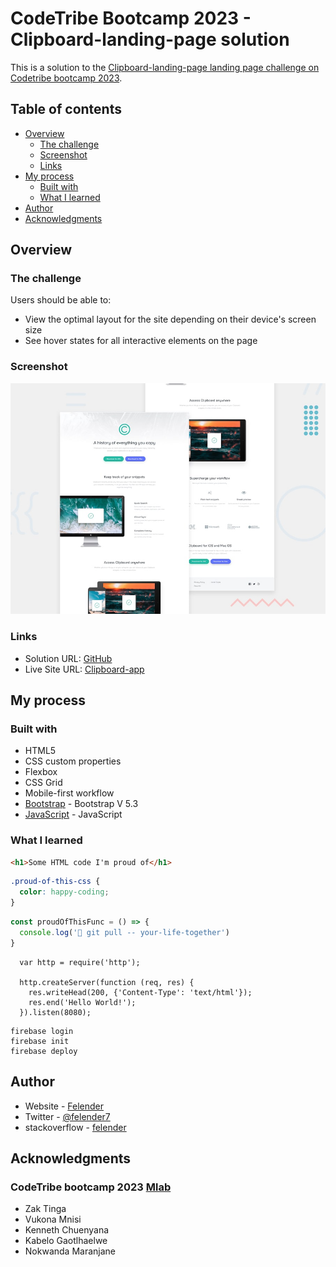 # CodeTribe Bootcamp 2023 - Clipboard-landing-page solution

This is a solution to the [Clipboard-landing-page landing page challenge on Codetribe bootcamp 2023](https://www.frontendmentor.io/challenges/clipboard-landing-page-5cc9bccd6c4c91111378ecb9).

## Table of contents

- [Overview](#overview)
  - [The challenge](#the-challenge)
  - [Screenshot](#screenshot)
  - [Links](#links)
- [My process](#my-process)
  - [Built with](#built-with)
  - [What I learned](#what-i-learned)
- [Author](#author)
- [Acknowledgments](#acknowledgments)


## Overview

### The challenge

Users should be able to:

- View the optimal layout for the site depending on their device's screen size
- See hover states for all interactive elements on the page

### Screenshot

![](./desktop-preview.jpg)



### Links

- Solution URL: [GitHub](https://github.com/felender7/Clipboard-landing-page)
- Live Site URL: [Clipboard-app](https://clipboard-bbae5.web.app/)

## My process

### Built with

- HTML5 
- CSS custom properties
- Flexbox
- CSS Grid
- Mobile-first workflow
- [Bootstrap](https://getbootstrap.com/) - Bootstrap V 5.3
- [JavaScript](https://www.javascript.com/) - JavaScript



### What I learned


```html
<h1>Some HTML code I'm proud of</h1>
```
```css
.proud-of-this-css {
  color: happy-coding;
}
```
```js
const proudOfThisFunc = () => {
  console.log('🎉 git pull -- your-life-together')
}
```
```nodejs
  var http = require('http');

  http.createServer(function (req, res) {
    res.writeHead(200, {'Content-Type': 'text/html'});
    res.end('Hello World!');
  }).listen(8080);

```

```terminal
firebase login
firebase init
firebase deploy
```

## Author

- Website       - [Felender](https://portfolio-felender.web.app/)
- Twitter       - [@felender7](https://www.twitter.com/felender7)
- stackoverflow - [felender](https://stackoverflow.com/users/8264229/felender)


## Acknowledgments

### CodeTribe bootcamp 2023 [Mlab](https://mlab.co.za/)
- Zak Tinga
- Vukona Mnisi
- Kenneth Chuenyana
- Kabelo Gaotlhaelwe
- Nokwanda Maranjane
